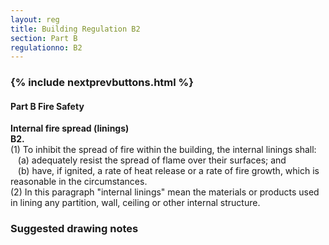 ```yaml
---
layout: reg
title: Building Regulation B2
section: Part B
regulationno: B2
---
```


<div class="panel panel-primary">
  <div class="panel-heading">
    <h3 class="panel-title">
      {% include nextprevbuttons.html %}
        <h4>Part B Fire Safety</h4>
    </h3>
  </div>
  <div class="panel-body">
    <p>
        <strong>Internal fire spread (linings)</strong><br>
        <strong>B2.</strong><br>
            (1) To inhibit the spread of fire within the building, the internal linings shall:<br>
            &nbsp;&nbsp;&nbsp;(a) adequately resist the spread of flame over their surfaces; and<br>
            &nbsp;&nbsp;&nbsp;(b) have, if ignited, a rate of heat release or a rate of fire growth, which is reasonable in the circumstances.<br>
            (2) In this paragraph "internal linings" mean the materials or products used in lining any partition, wall, ceiling or other internal structure.
    </p>
  </div>
</div>



### Suggested drawing notes